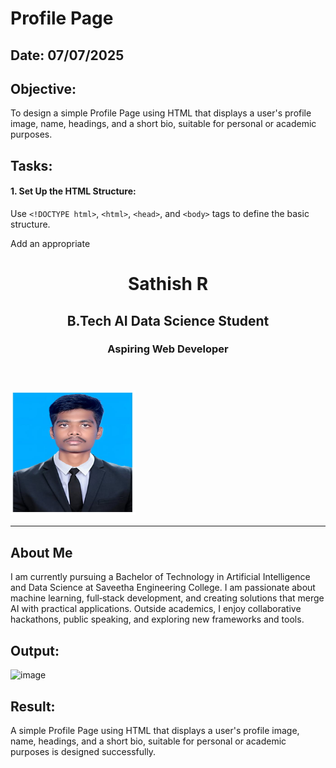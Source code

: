 # Profile Page
## Date: 07/07/2025
## Objective:

To design a simple Profile Page using HTML that displays a user's profile image, name, headings, and a short bio, suitable for personal or academic purposes.

## Tasks:

#### 1. Set Up the HTML Structure:

Use ```<!DOCTYPE html>```, ```<html>```, ```<head>```, and ```<body>``` tags to define the basic structure.

Add an appropriate <title> such as "My Profile".

#### 2. Add Page Headings:

Insert a main heading using ```<h1>``` for the user's name.

Include subheadings such as ```<h2>``` or ```<h3>``` for titles or roles (e.g., "Student", "Web Developer").

#### 3. Insert a Profile Image:

Use the ```<img>``` tag to display the user’s profile picture.

Add alt text and set basic attributes like width and height.

#### 4. Include a Short Bio Section:

Add a paragraph using <p> to provide a short introduction or biography.

The content may include education, interests, or a personal statement.

#### 5. Organize Content Using HTML Elements:

Use ```<section>```, ```<div>```, or ```<article>``` for logical grouping.

Add a horizontal line (```<hr>```) to separate sections.

#### 6. Keep the Design HTML-Only:

Do not use CSS or JavaScript.

Focus on semantic HTML and readability.
## HTML Code:

<!DOCTYPE html>
<html lang="en">
  <head>
    <title>My Profile</title>
  </head>
  <body>
    <header>
      <h1>Sathish R</h1>
      <h2>B.Tech AI Data Science Student</h2>
      <h3>Aspiring Web Developer</h3>
    </header>
    <section>
      <img src="id photo.jpg" alt="Profile picture of Sathish R" width="200" height="200" />
    </section>
    <hr/>
    <article>
      <h2>About Me</h2>
      <p>
        I am currently pursuing a Bachelor of Technology in Artificial Intelligence
        and Data Science at Saveetha Engineering College. I am passionate about machine learning,
        full‑stack development, and creating solutions that merge AI with practical applications.
        Outside academics, I enjoy collaborative hackathons, public speaking, and exploring new
        frameworks and tools.
      </p>
    </article>
  </body>
</html>


## Output:
![image](https://github.com/user-attachments/assets/df178c11-5e8d-49b0-b95f-28ad90988549)

## Result:
A simple Profile Page using HTML that displays a user's profile image, name, headings, and a short bio, suitable for personal or academic purposes is designed successfully.
